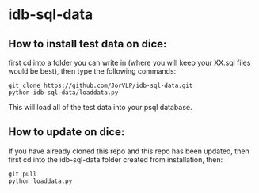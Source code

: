 # idb-sql-data
## How to install test data on dice: 
first cd into a folder you can write in (where you will keep your XX.sql files would be best), then type the following commands:
```
git clone https://github.com/JorVLP/idb-sql-data.git
python idb-sql-data/loaddata.py
```
This will load all of the test data into your psql database.
## How to update on dice: 
If you have already cloned this repo and this repo has been updated, then first cd into the idb-sql-data folder created from installation, then:
```
git pull
python loaddata.py
```
